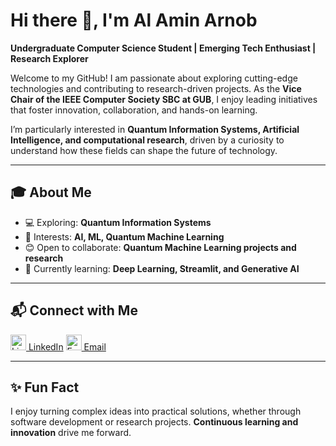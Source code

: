 # Hi there 👋, I'm Al Amin Arnob

**Undergraduate Computer Science Student | Emerging Tech Enthusiast | Research Explorer**

Welcome to my GitHub! I am passionate about exploring cutting-edge technologies and contributing to research-driven projects. As the **Vice Chair of the IEEE Computer Society SBC at GUB**, I enjoy leading initiatives that foster innovation, collaboration, and hands-on learning.

I’m particularly interested in **Quantum Information Systems, Artificial Intelligence, and computational research**, driven by a curiosity to understand how these fields can shape the future of technology.

---

## 🎓 About Me

* 💻 Exploring: **Quantum Information Systems**
* 👀 Interests: **AI, ML, Quantum Machine Learning**
* 😊 Open to collaborate: **Quantum Machine Learning projects and research**
* 🌱 Currently learning: **Deep Learning, Streamlit, and Generative AI**

---

## 📬 Connect with Me

[<img src="https://cdn.jsdelivr.net/npm/simple-icons@v9/icons/linkedin.svg" alt="LinkedIn" width="25"/> LinkedIn](https://www.linkedin.com/in/al-amin-arnob)
[<img src="https://cdn.jsdelivr.net/npm/simple-icons@v9/icons/gmail.svg" alt="Email" width="25"/> Email](mailto:arnob.cse.gub@gmail.com)

---

## ✨ Fun Fact

I enjoy turning complex ideas into practical solutions, whether through software development or research projects. **Continuous learning and innovation** drive me forward.
<!--
**Al-Amin-Arnob/Al-Amin-Arnob** is a ✨ _special_ ✨ repository because its `README.md` (this file) appears on your GitHub profile.

Here are some ideas to get you started:

- 🔭 I’m currently working on ...
- 🌱 I’m currently learning ...
- 👯 I’m looking to collaborate on ...
- 🤔 I’m looking for help with ...
- 💬 Ask me about ...
- 📫 How to reach me: ...
- 😄 Pronouns: ...
- ⚡ Fun fact: ...
-->
